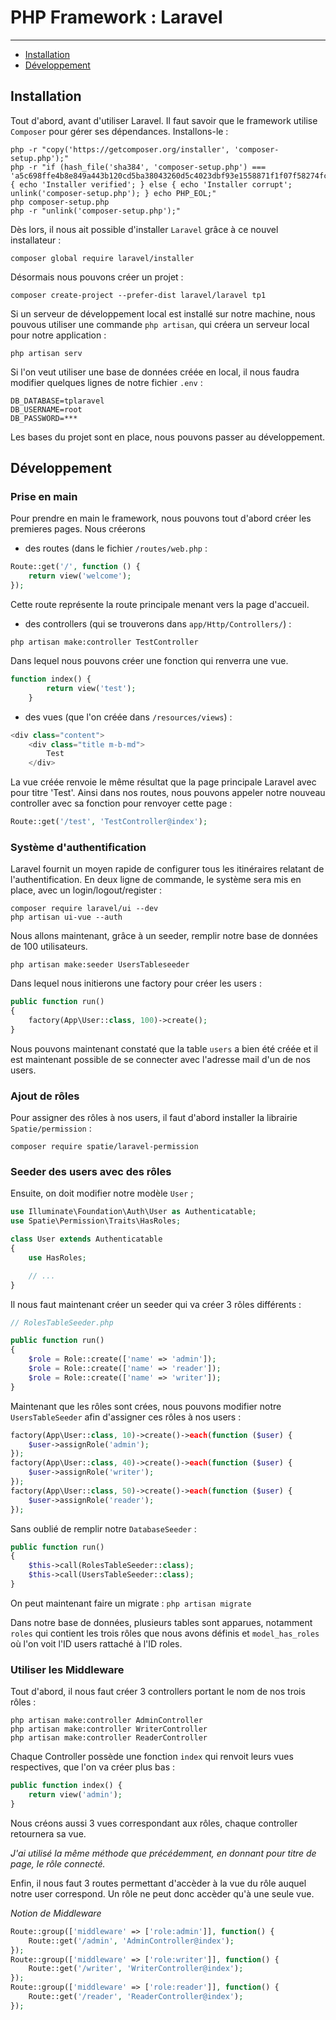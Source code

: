 # PHP Framework : Laravel

---

- [Installation](/{{route}}/{{version}}/laravel/#section-1)
- [Développement](/{{route}}/{{version}}/laravel/#section-2)

<a name="section-1"></a>
## Installation
Tout d'abord, avant d'utiliser Laravel. Il faut savoir que le framework utilise `Composer` pour gérer ses dépendances.
Installons-le :
```shell
php -r "copy('https://getcomposer.org/installer', 'composer-setup.php');"
php -r "if (hash_file('sha384', 'composer-setup.php') === 'a5c698ffe4b8e849a443b120cd5ba38043260d5c4023dbf93e1558871f1f07f58274fc6f4c93bcfd858c6bd0775cd8d1') { echo 'Installer verified'; } else { echo 'Installer corrupt'; unlink('composer-setup.php'); } echo PHP_EOL;"
php composer-setup.php
php -r "unlink('composer-setup.php');"
```

Dès lors, il nous ait possible d'installer `Laravel` grâce à ce nouvel installateur :
```shell
composer global require laravel/installer
```

Désormais nous pouvons créer un projet :
```shell
composer create-project --prefer-dist laravel/laravel tp1
```

Si un serveur de développement local est installé sur notre machine, nous pouvous utiliser une commande `php artisan`, qui créera un serveur local pour notre application :
```shell
php artisan serv
```

Si l'on veut utiliser une base de données créée en local, il nous faudra modifier quelques lignes de notre fichier `.env` :
```shell
DB_DATABASE=tplaravel
DB_USERNAME=root
DB_PASSWORD=***
```

Les bases du projet sont en place, nous pouvons passer au développement.

<a name="section-2"></a>
## Développement
### Prise en main
Pour prendre en main le framework, nous pouvons tout d'abord créer les premieres pages.
Nous créerons
* des routes (dans le fichier `/routes/web.php` :
```php
Route::get('/', function () {
    return view('welcome');
});
```
Cette route représente la route principale menant vers la page d'accueil.

* des controllers (qui se trouverons dans `app/Http/Controllers/`) :
```shell
php artisan make:controller TestController
```
Dans lequel nous pouvons créer une fonction qui renverra une vue.
```php
function index() {
        return view('test');
    }
```

* des vues (que l'on créée dans `/resources/views`) :
```php
<div class="content">
    <div class="title m-b-md">
        Test
    </div>
```
La vue créée renvoie le même résultat que la page principale Laravel avec pour titre 'Test'.
Ainsi dans nos routes, nous pouvons appeler notre nouveau controller avec sa fonction pour renvoyer cette page :
```php
Route::get('/test', 'TestController@index');
```

### Système d'authentification
Laravel fournit un moyen rapide de configurer tous les itinéraires relatant de l'authentification.
En deux ligne de commande, le système sera mis en place, avec un login/logout/register :
```shell script
composer require laravel/ui --dev
php artisan ui-vue --auth
```
Nous allons maintenant, grâce à un seeder, remplir notre base de données de 100 utilisateurs.
```shell script
php artisan make:seeder UsersTableseeder
```
Dans lequel nous initierons une factory pour créer les users :
```php
public function run()
{
    factory(App\User::class, 100)->create();
}
```
Nous pouvons maintenant constaté que la table `users` a bien été créée et il est maintenant possible de se connecter avec l'adresse mail d'un de nos users.
 
### Ajout de rôles
Pour assigner des rôles à nos users, il faut d'abord installer la librairie `Spatie/permission` :
```shell script
composer require spatie/laravel-permission
```
### Seeder des users avec des rôles
Ensuite, on doit modifier notre modèle `User` ;
```php
use Illuminate\Foundation\Auth\User as Authenticatable;
use Spatie\Permission\Traits\HasRoles;

class User extends Authenticatable
{
    use HasRoles;

    // ...
}
```

Il nous faut maintenant créer un seeder qui va créer 3 rôles différents :
```php
// RolesTableSeeder.php

public function run()
{
    $role = Role::create(['name' => 'admin']);
    $role = Role::create(['name' => 'reader']);
    $role = Role::create(['name' => 'writer']);
}
```

Maintenant que les rôles sont crées, nous pouvons modifier notre `UsersTableSeeder` afin d'assigner ces rôles à nos users :
```php
factory(App\User::class, 10)->create()->each(function ($user) {
    $user->assignRole('admin');
});
factory(App\User::class, 40)->create()->each(function ($user) {
    $user->assignRole('writer');
});
factory(App\User::class, 50)->create()->each(function ($user) {
    $user->assignRole('reader');
});
```

Sans oublié de remplir notre `DatabaseSeeder` :
```php
public function run()
{
    $this->call(RolesTableSeeder::class);
    $this->call(UsersTableSeeder::class);
}
```

On peut maintenant faire un migrate :
`php artisan migrate`

Dans notre base de données, plusieurs tables sont apparues, notamment `roles` qui contient les trois rôles que nous avons définis et `model_has_roles` où l'on voit l'ID users rattaché à l'ID roles.

### Utiliser les Middleware
Tout d'abord, il nous faut créer 3 controllers portant le nom de nos trois rôles :
 ```shell script
php artisan make:controller AdminController
php artisan make:controller WriterController
php artisan make:controller ReaderController
```
Chaque Controller possède une fonction `index` qui renvoit leurs vues respectives, que l'on va créer plus bas :
```php
public function index() {
    return view('admin');
}
```
Nous créons aussi 3 vues correspondant aux rôles, chaque controller retournera sa vue.

*J'ai utilisé la même méthode que précédemment, en donnant pour titre de page, le rôle connecté.*

Enfin, il nous faut 3 routes permettant d'accèder à la vue du rôle auquel notre user correspond. Un rôle ne peut donc accèder qu'à une seule vue.

*Notion de Middleware*
```php
Route::group(['middleware' => ['role:admin']], function() {
    Route::get('/admin', 'AdminController@index');
});
Route::group(['middleware' => ['role:writer']], function() {
    Route::get('/writer', 'WriterController@index');
});
Route::group(['middleware' => ['role:reader']], function() {
    Route::get('/reader', 'ReaderController@index');
});
```

